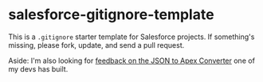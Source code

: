 # salesforce-gitignore-template

This is a `.gitignore` starter template for Salesforce projects. If something's missing, please fork, update, and send a pull request.

Aside: I'm also looking for [feedback on the JSON to Apex Converter](https://www.ratedcalculator.com/software/json-to-apex-converter) one of my devs has built.
